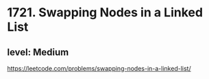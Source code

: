# 1721. Swapping Nodes in a Linked List
## level: Medium

https://leetcode.com/problems/swapping-nodes-in-a-linked-list/
